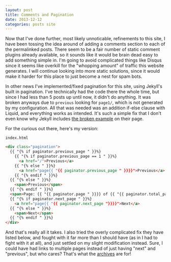 ```yaml
---
layout: post
title: Comments and Pagination
date: 2013-12-12
categories: posts site 
---
```


Now that I've done further, most likely unnoticable, refinements to this site,
I have been tossing the idea around of adding a comments section to each of the
permalinked posts. There seem to be a fair number of static comment plugins
already available, so it sounds like it would be brain dead easy to add something
simple in. I'm going to avoid complicated things like Disqus since it seems
like overkill for the "whopping amount" of traffic this website generates. I
will continue looking into more static solutions, since it would make it harder
for this place to just become a nest for spam bots.

In other news I've implemented/fixed pagination for this site, using Jekyll's built in 
pagination. I've technically had the code there the whole time, but since I had less than 
5 posts up until now, it didn't do anything. It was broken anyways due to `previous`
looking for `page1/`, which is not generated by my configuration. All that was
needed was an addition if-else clause with Liquid, and everything works as
intended. It's such a simple fix that I don't even know why Jekyll includes [the
broken example][page] on their page.

For the curious out there, here's my version:

`index.html`

```html
<div class="pagination">
  {{ "{% if paginator.previous_page " }}%}
    {{ "{% if paginator.previous_page == 1 " }}%}
      <a href="/">Previous</a>
    {{ "{% else " }}%}
      <a href="page{{ "{{ paginator.previous_page " }}}}">Previous</a>
    {{ "{% endif " }}%}
  {{ "{% else " }}%}
    <span>Previous</span>
  {{ "{% endif " }}%}
  <span>Page: {{ "{{ paginator.page " }}}} of {{ "{{ paginator.total_pages " }}}}</span>
  {{ "{% if paginator.next_page " }}%}
    <a href="page{{ "{{ paginator.next_page "}}}}">Next</a>
  {{ "{% else " }}%}
    <span>Next</span>
  {{ "{% endif " }}%}
</div>
```

And that's really all it takes. I also tried the overly complicated fix they
have listed below, and fought with it far more than I should have (as in I had
to fight with it at all), and just settled on my slight modification instead.
Sure, I could have had links to multiple pages instead of just having "next"
and "previous", but who cares? That's what the [archives][archive] are for!

[page]: http://jekyllrb.com/docs/pagination/#render_the_paginated_posts
[archive]: /archive
